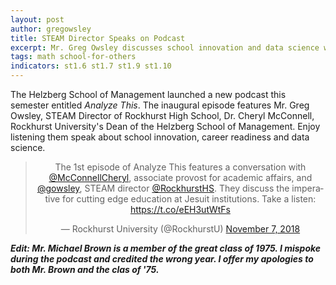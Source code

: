 ```yaml
---
layout: post
author: gregowsley
title: STEAM Director Speaks on Podcast
excerpt: Mr. Greg Owsley discusses school innovation and data science with the Rockhurst University's Dean of the Helzberg School of Management, Cherl McConnell. 
tags: math school-for-others
indicators: st1.6 st1.7 st1.9 st1.10
---
```


The Helzberg School of Management launched a new podcast this semester entitled <i>Analyze This</i>. The inaugural episode features Mr. Greg Owsley, STEAM Director of Rockhurst High School, Dr. Cheryl McConnell, Rockhurst University's Dean of the Helzberg School of Management. Enjoy listening them speak about school innovation, career readiness and data science.

<center><blockquote class="twitter-tweet" data-lang="en"><p lang="en" dir="ltr">The 1st episode of Analyze This features a conversation with <a href="https://twitter.com/McConnellCheryl?ref_src=twsrc%5Etfw">@McConnellCheryl</a>, associate provost for academic affairs, and <a href="https://twitter.com/gowsley?ref_src=twsrc%5Etfw">@gowsley</a>, STEAM director <a href="https://twitter.com/RockhurstHS?ref_src=twsrc%5Etfw">@RockhurstHS</a>. They discuss the imperative for cutting edge education at Jesuit institutions. Take a listen: <a href="https://t.co/eEH3utWtFs">https://t.co/eEH3utWtFs</a></p>&mdash; Rockhurst University (@RockhurstU) <a href="https://twitter.com/RockhurstU/status/1060190498747494400?ref_src=twsrc%5Etfw">November 7, 2018</a></blockquote>
<script async src="https://platform.twitter.com/widgets.js" charset="utf-8"></script></center>

<b><i>Edit: Mr. Michael Brown is a member of the great class of 1975. I mispoke during the podcast and credited the wrong year. I offer my apologies to both Mr. Brown and the clas of '75.</i></b>
